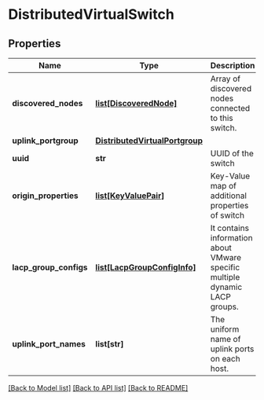 # DistributedVirtualSwitch

## Properties
Name | Type | Description | Notes
------------ | ------------- | ------------- | -------------
**discovered_nodes** | [**list[DiscoveredNode]**](DiscoveredNode.md) | Array of discovered nodes connected to this switch. | [optional] 
**uplink_portgroup** | [**DistributedVirtualPortgroup**](DistributedVirtualPortgroup.md) |  | [optional] 
**uuid** | **str** | UUID of the switch | [optional] 
**origin_properties** | [**list[KeyValuePair]**](KeyValuePair.md) | Key-Value map of additional properties of switch | [optional] 
**lacp_group_configs** | [**list[LacpGroupConfigInfo]**](LacpGroupConfigInfo.md) | It contains information about VMware specific multiple dynamic LACP groups.  | [optional] 
**uplink_port_names** | **list[str]** | The uniform name of uplink ports on each host. | [optional] 

[[Back to Model list]](../README.md#documentation-for-models) [[Back to API list]](../README.md#documentation-for-api-endpoints) [[Back to README]](../README.md)

